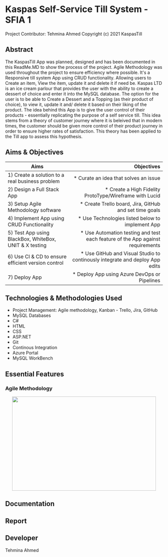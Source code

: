 # Kaspas Self-Service Till System - SFIA 1 

Project Contributor: Tehmina Ahmed 
Copyright (c) 2021 KaspasTill

## Abstract
The KaspasTill App was planned, designed and has been documented in this ReadMe.MD to show the process of the project. Agile Methodology was used throughout the project to ensure efficiency where possible. It's a Responsive till system App using CRUD functionality. Allowing users to Create an item, View the item, update it and delete it if need be. 
Kaspas LTD is an ice cream parlour that provides the user with the ability to create a dessert of choice and enter it into the MySQL database. The option for the user is to be able to Create a Dessert and a Topping (as their product of choice), to view it, update it and/ delete it based on their liking of the product. The idea behind this App is to give the user control of their products - essentially replicating the purpose of a self service till. This idea stems from a theory of customer journey where it is beleived that in modern times, the customer should be given more control of their product journey in order to ensure higher rates of satisfaction. This theory has been applied to the Till app to assess this hypothesis. 



## Aims & Objectives 
| Aims                                                    | Objectives                                                                     |
| ------------------------------------------------------  | ------------------------------------------------------------------------------:|
| 1) Create a solution to a real business problem         | * Curate an idea that solves an issue                                          |
| 2) Design a Full Stack App                              | * Create a High Fidelity ProtoType/Wireframe with Lucid                        |
| 3) Setup Agile Methodology software                     | * Create Trello board, Jira, GitHub and set time goals                         |
| 4) Implement App using CRUD Functionality               | * Use Technologies listed below to implement App                               |
| 5) Test App using BlackBox, WhiteBox, UNIT & X testing  | * Use Automation testing and test each feature of the App against requirements |
| 6) Use CI & CD to ensure efficient version control      | * Use GitHub and Visual Studio to continously integrate and deploy App edits   |
| 7) Deploy App                                           | * Deploy App using Azure DevOps or Pipelines                                   |



## Technologies & Methodologies Used
* Project Management: Agile methodology, Kanban - Trello, Jira, GitHub 
* MySQL Databases
* C#
* HTML
* CSS
* ASP.NET
* Git
* Continous Integration
* Azure Portal
* MySQL WorkBench 

## Essential Features 
### Agile Methodology 
<p align="center">
  <img width="460" height="300" src="C:\Users\tehmina.ahmed\Pictures\Screenshots">
</p>

## Documentation 


## Report 

## Developer
Tehmina Ahmed 





